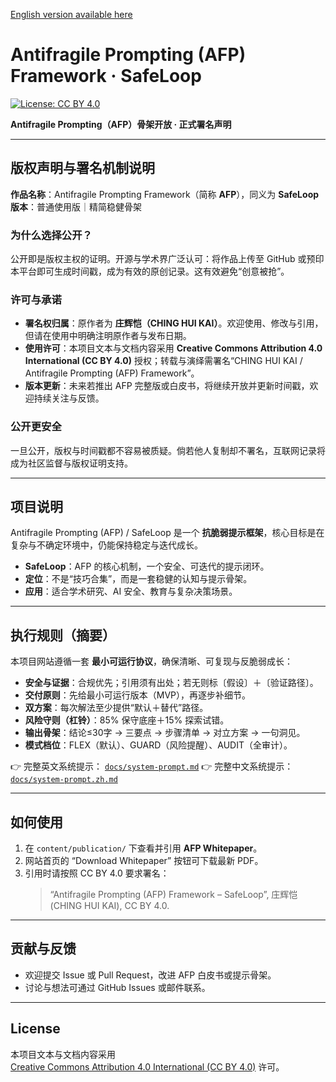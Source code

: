 [English version available here](README.md)

# Antifragile Prompting (AFP) Framework · SafeLoop

[![License: CC BY 4.0](https://img.shields.io/badge/License-CC%20BY%204.0-lightgrey.svg)](https://creativecommons.org/licenses/by/4.0/)

**Antifragile Prompting（AFP）骨架开放 · 正式署名声明**

---

## 版权声明与署名机制说明

**作品名称**：Antifragile Prompting Framework（简称 **AFP**），同义为 **SafeLoop**  
**版本**：普通使用版｜精简稳健骨架  

### 为什么选择公开？
公开即是版权主权的证明。开源与学术界广泛认可：将作品上传至 GitHub 或预印本平台即可生成时间戳，成为有效的原创记录。这有效避免“创意被抢”。  

### 许可与承诺
- **署名权归属**：原作者为 **庄辉恺（CHING HUI KAI）**。欢迎使用、修改与引用，但请在使用中明确注明原作者与发布日期。  
- **使用许可**：本项目文本与文档内容采用 **Creative Commons Attribution 4.0 International (CC BY 4.0)** 授权；转载与演绎需署名“CHING HUI KAI / Antifragile Prompting (AFP) Framework”。  
- **版本更新**：未来若推出 AFP 完整版或白皮书，将继续开放并更新时间戳，欢迎持续关注与反馈。  

### 公开更安全
一旦公开，版权与时间戳都不容易被质疑。倘若他人复制却不署名，互联网记录将成为社区监督与版权证明支持。  

---

## 项目说明

Antifragile Prompting (AFP) / SafeLoop 是一个 **抗脆弱提示框架**，核心目标是在复杂与不确定环境中，仍能保持稳定与迭代成长。  

- **SafeLoop**：AFP 的核心机制，一个安全、可迭代的提示闭环。  
- **定位**：不是“技巧合集”，而是一套稳健的认知与提示骨架。  
- **应用**：适合学术研究、AI 安全、教育与复杂决策场景。  

---

## 执行规则（摘要）

本项目网站遵循一套 **最小可运行协议**，确保清晰、可复现与反脆弱成长：

- **安全与证据**：合规优先；引用须有出处；若无则标〔假设〕＋〔验证路径〕。  
- **交付原则**：先给最小可运行版本（MVP），再逐步补细节。  
- **双方案**：每次解法至少提供“默认＋替代”路径。  
- **风险守则（杠铃）**：85% 保守底座＋15% 探索试错。  
- **输出骨架**：结论≤30字 → 三要点 → 步骤清单 → 对立方案 → 一句洞见。  
- **模式档位**：FLEX（默认）、GUARD（风险提醒）、AUDIT（全审计）。  

👉 完整英文系统提示： [`docs/system-prompt.md`](docs/system-prompt.md) 
👉 完整中文系统提示： [`docs/system-prompt.zh.md`](docs/system-prompt.zh.md) 

---

## 如何使用

1. 在 `content/publication/` 下查看并引用 **AFP Whitepaper**。  
2. 网站首页的 “Download Whitepaper” 按钮可下载最新 PDF。  
3. 引用时请按照 CC BY 4.0 要求署名：  
   > “Antifragile Prompting (AFP) Framework – SafeLoop”, 庄辉恺 (CHING HUI KAI), CC BY 4.0.  

---

## 贡献与反馈

- 欢迎提交 Issue 或 Pull Request，改进 AFP 白皮书或提示骨架。  
- 讨论与想法可通过 GitHub Issues 或邮件联系。  

---

## License

本项目文本与文档内容采用  
[Creative Commons Attribution 4.0 International (CC BY 4.0)](https://creativecommons.org/licenses/by/4.0/) 许可。

